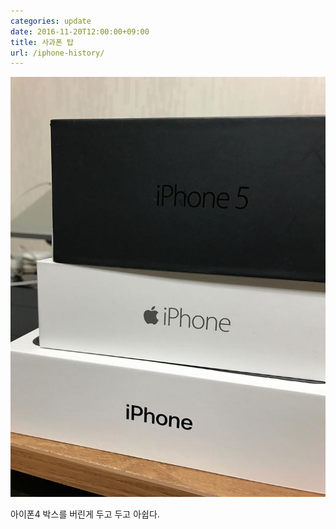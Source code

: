```yaml
---
categories: update
date: 2016-11-20T12:00:00+09:00
title: 사과폰 탑
url: /iphone-history/
---
```


<img src="/images/SJKVQQkfx.jpg" alt="niceb5y blog">

아이폰4 박스를 버린게 두고 두고 아쉽다.

